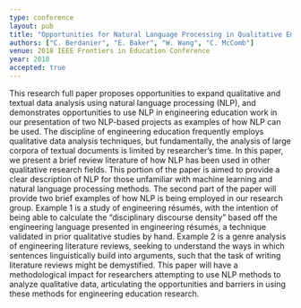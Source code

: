 ```yaml
---
type: conference
layout: pub
title: "Opportunities for Natural Language Processing in Qualitative Engineering Education Research: Two Examples"
authors: ["C. Berdanier", "E. Baker", "W. Wang", "C. McComb"]
venue: 2018 IEEE Frontiers in Education Conference
year: 2018
accepted: true
---
```

This research full paper proposes opportunities to expand qualitative and textual data analysis using natural language processing (NLP), and demonstrates opportunities to use NLP in engineering education work in our presentation of two NLP-based projects as examples of how NLP can be used. The discipline of engineering education frequently employs qualitative data analysis techniques, but fundamentally, the analysis of large corpora of textual documents is limited by researcher’s time. In this paper, we present a brief review literature of how NLP has been used in other qualitative research fields. This portion of the paper is aimed to provide a clear description of NLP for those unfamiliar with machine learning and natural language processing methods. The second part of the paper will provide two brief examples of how NLP is being employed in our research group. Example 1 is a study of engineering résumés, with the intention of being able to calculate the “disciplinary discourse density” based off the engineering language presented in engineering résumés, a technique validated in prior qualitative studies by hand. Example 2 is a genre analysis of engineering literature reviews, seeking to understand the ways in which sentences linguistically build into arguments, such that the task of writing literature reviews might be demystified. This paper will have a methodological impact for researchers attempting to use NLP methods to analyze qualitative data, articulating the opportunities and barriers in using these methods for engineering education research.
